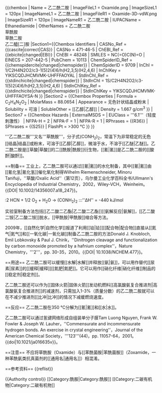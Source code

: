 {{chembox
|   Name = 乙二酰二胺
|   ImageFileL1 = Oxamide.png
|   ImageSizeL1 = 120px
|   ImageNameL1 = 乙二酰二胺
|   ImageFileR1 = Oxamide-3D-vdW.png
|   ImageSizeR1 = 120px
|   ImageNameR1 = 乙二酰二胺
|   IUPACName = Ethanediamide
|   OtherNames = 乙二酰二胺<br />草酰胺<br />草酰二胺<br />乙二醯[二]胺
|Section1={{Chembox Identifiers
| CASNo_Ref = {{cascite|correct|CAS}}
| CASNo = 471-46-5
| ChEBI_Ref = {{ebicite|changed|EBI}}
| ChEBI = 48248
| SMILES = NC(=O)C(N)=O
| EINECS = 207-442-5
| PubChem = 10113
| ChemSpiderID_Ref = {{chemspidercite|changed|chemspider}}
| ChemSpiderID = 9709
| InChI = 1/C2H4N2O2/c3-1(5)2(4)6/h(H2,3,5)(H2,4,6)
| InChIKey = YIKSCQDJHCMVMK-UHFFFAOYAL
| StdInChI_Ref = {{stdinchicite|changed|chemspider}}
| StdInChI = 1S/C2H4N2O2/c3-1(5)2(4)6/h(H2,3,5)(H2,4,6)
| StdInChIKey_Ref = {{stdinchicite|changed|chemspider}}
| StdInChIKey = YIKSCQDJHCMVMK-UHFFFAOYSA-N
  }}
|Section2 = {{Chembox Properties
|   Formula = C<sub>2</sub>H<sub>4</sub>N<sub>2</sub>O<sub>2</sub>
|   MolarMass = 88.0654
|   Appearance = 无色针状结晶或粉末
|   Solubility = 可溶
|   SolubleOther = [[乙醇|乙醇]]
|   Density = 1.667 g/cm<sup>3</sup>
  }}
| Section7 = {{Chembox Hazards
|   ExternalMSDS =
|   EUClass = '''6.1'''（轻度刺激性）
|   NFPA-H = 2
|   NFPA-F = 1
|   NFPA-R = 1
|   RPhrases = {{R36}}
|   SPhrases = {{S25}}
|   FlashPt = >300 °C
  }}
}}

'''乙二酰二胺'''又名'''草酰胺'''，分子式(CONH<sub>2</sub>)<sub>2</sub>，常温下为非常稳定的无色[[结晶|结晶]]或粉末，可溶于[[乙醇|乙醇]]，微溶于水，不溶于[[乙醚|乙醚]]。乙二酰二胺是[[草酸|草酸]]的二[[酰胺|酰胺]]衍生物，[[氰|氰]]是乙二酰二胺的[[酸酐|酸酐]]。

==制备==
工业上，乙二酰二胺可以通过[[氰|氰]]的水化制备，其中[[氰|氰]]由[[氰化氢|氰化氢]]催化氧化制得<ref name=Ullmann>Wilhelm Riemenschneider, Minoru Tanifuji，''草酸/Oxalic Acid''（第12页），乌尔曼工业化学百科全书/Ullmann's Encyclopedia of Industrial Chemistry，2002，Wiley-VCH，Weinheim。{{DOI| 10.1002/14356007.a18_247}}</ref>。  

:2 HCN + 1/2 O<sub>2</sub> + H<sub>2</sub>O → (CONH<sub>2</sub>)<sub>2</sub>
:::''ΔH'' = -440 kJ/mol

实验室制备方法包括[[乙二酸二乙酯|乙二酸二乙酯]][[氨解反应|氨解]]，[[乙二酸二铵|乙二酸二铵]]脱水，[[甲酰胺|甲酰胺]]缩合等方法。

2009年，[[自然化学|自然化学]]报道了利用[[铪|铪]][[配合物|配合物]]直接从[[氮气|氮气]]和[[一氧化碳|一氧化碳]]制备乙二酰二胺的方法<ref name=nchem>Donald J. Knobloch, Emil Lobkovsky & Paul J. Chirik，''Dinitrogen cleavage and functionalization by carbon monoxide promoted by a hafnium complex''，Nature Chemistry，'''2'''，pp. 30-35，2010。{{DOI| 10.1038/NCHEM.477}}</ref>。

==用途==
乙二酰二胺可以缓慢[[水解|水解]]并释放[[氨|氨]]，可以用作替代[[尿素|尿素]]的[[缓释|缓释]][[氮肥|氮肥]]。它可以用作[[硝化纤维|硝化纤维]]制品的[[稳定剂|稳定剂]]。

乙二酰二胺还可以作为[[固体火箭|固体火箭]]发动机燃料[[高氯酸氨复合推进剂|高氯酸氨复合推进剂]]的减速剂，只需加入1-3%（质量分数）的乙二酰二胺就可以在不减少推进剂[[比冲|比冲]]的情况下减缓燃烧速度。

==反应==
乙二酰二胺在350 °C分解为[[氰|氰]]和[[水|水]]。

乙二酰二胺可以通过氢键网络形成自组装单分子膜<ref name=jacs>Tam Luong Nguyen, Frank W. Fowler & Joseph W. Lauher，''Commensurate and incommensurate hydrogen bonds. An exercise in crystal engineering''，Journal of the American Chemical Society，'''123'''(44)，pp. 11057-64，2001。{{doi|10.1021/ja016635v}}</ref>。

==注意==
不应将草酰胺（Oxamide）与[[苯酰菌胺|苯酰菌胺]]（Zoxamide，一种苯酰氨类抗真菌剂的[[通用名|通用名]]）相混淆。

==参考资料==
{{reflist}}

{{Authority control}}
[[Category:酰胺|Category:酰胺]]
[[Category:二碳有机物|Category:二碳有机物]]